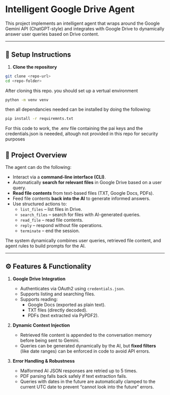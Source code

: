 # Intelligent Google Drive Agent  

This project implements an intelligent agent that wraps around the Google Gemini API (ChatGPT-style) and integrates with Google Drive to dynamically answer user queries based on Drive content.  

---

## 📝 Setup Instructions
1. **Clone the repository**  
```bash
git clone <repo-url>
cd <repo-folder>
```
After cloning this repo. you should set up a vertual environment 

```bash 
python -m venv venv
```
then all dependancies needed can be installed by doing the following:
```bash
pip install -r requiremnts.txt
```
For this code to work, the .env file containing the pai keys and the credentials.json is neeeded, altough not provided in this repo for security purposes

## 🚀 Project Overview

The agent can do the following:  

- Interact via a **command-line interface (CLI)**.  
- Automatically **search for relevant files** in Google Drive based on a user query.  
- **Read file contents** from text-based files (TXT, Google Docs, PDFs).  
- Feed file contents **back into the AI** to generate informed answers.  
- Use structured actions to:  
  - `list_files` – list files in Drive.  
  - `search_files` – search for files with AI-generated queries.  
  - `read_file` – read file contents.  
  - `reply` – respond without file operations.  
  - `terminate` – end the session.  

The system dynamically combines user queries, retrieved file content, and agent rules to build prompts for the AI.

---

## ⚙️ Features & Functionality

1. **Google Drive Integration**  
   - Authenticates via OAuth2 using `credentials.json`.  
   - Supports listing and searching files.  
   - Supports reading:
     - Google Docs (exported as plain text).  
     - TXT files (directly decoded).  
     - PDFs (text extracted via PyPDF2).  

2. **Dynamic Context Injection**  
   - Retrieved file content is appended to the conversation memory before being sent to Gemini.  
   - Queries can be generated dynamically by the AI, but **fixed filters** (like date ranges) can be enforced in code to avoid API errors.  

3. **Error Handling & Robustness**  
   - Malformed AI JSON responses are retried up to 5 times.  
   - PDF parsing falls back safely if text extraction fails.  
   - Queries with dates in the future are automatically clamped to the current UTC date to prevent “cannot look into the future” errors.  



